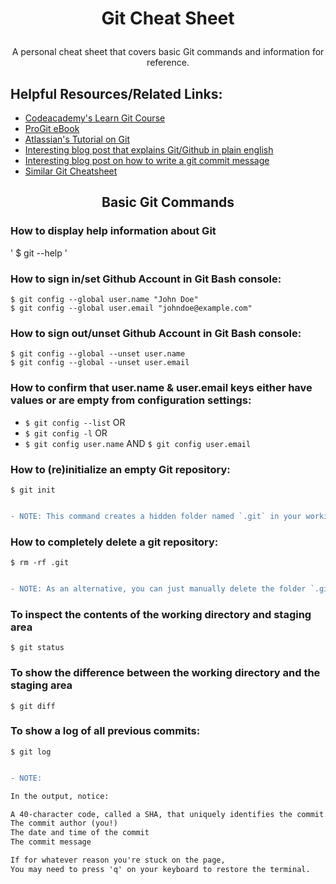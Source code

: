 # <p align="center"> Git Cheat Sheet
  <p align="center"> A personal cheat sheet that covers basic Git commands and information for reference.

## Helpful Resources/Related Links:
* [Codeacademy's Learn Git Course](https://www.codecademy.com/learn/learn-git)
* [ProGit eBook](https://git-scm.com/book/en/v2)
* [Atlassian's Tutorial on Git](https://www.atlassian.com/git/tutorials)
* [Interesting blog post that explains Git/Github in plain english](https://blog.red-badger.com/blog/2016/11/29/gitgithub-in-plain-english)
* [Interesting blog post on how to write a git commit message](https://chris.beams.io/posts/git-commit/)
* [Similar Git Cheatsheet](https://services.github.com/on-demand/downloads/github-git-cheat-sheet.pdf)

## <p align="center"> Basic Git Commands



### How to display help information about Git
' $ git --help '


### How to sign in/set Github Account in Git Bash console:
```
$ git config --global user.name "John Doe"
$ git config --global user.email "johndoe@example.com" 
```


### How to sign out/unset Github Account in Git Bash console:
```
$ git config --global --unset user.name
$ git config --global --unset user.email
```


### How to confirm that user.name & user.email keys either have values or are empty from configuration settings: 
* ` $ git config --list ` OR 
* ` $ git config -l `     OR
* ` $ git config user.name ` AND ` $ git config user.email `


### How to (re)initialize an empty Git repository:
` $ git init `

```diff

- NOTE: This command creates a hidden folder named `.git` in your working directory.

```


### How to completely delete a git repository:
` $ rm -rf .git `

```diff

- NOTE: As an alternative, you can just manually delete the folder `.git` from the file directory.

```


### To inspect the contents of the working directory and staging area
` $ git status `


### To show the difference between the working directory and the staging area
` $ git diff `


### To show a log of all previous commits:
` $ git log `

```diff

- NOTE: 

In the output, notice:

A 40-character code, called a SHA, that uniquely identifies the commit. This appears in orange text.
The commit author (you!)
The date and time of the commit
The commit message

If for whatever reason you're stuck on the page, 
You may need to press 'q' on your keyboard to restore the terminal.

```